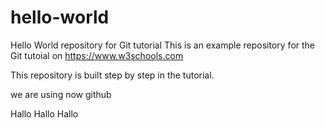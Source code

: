 # hello-world
Hello World repository for Git tutorial
This is an example repository for the Git tutoial on https://www.w3schools.com

This repository is built step by step in the tutorial.

we are using now github

Hallo Hallo Hallo
